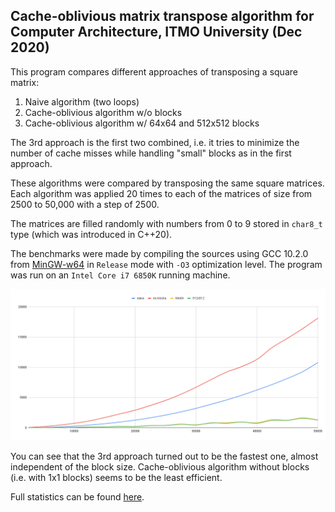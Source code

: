 ## Cache-oblivious matrix transpose algorithm for Computer Architecture, ITMO University (Dec 2020)

This program compares different approaches of transposing
a square matrix:

1. Naive algorithm (two loops)
2. Cache-oblivious algorithm w/o blocks
3. Cache-oblivious algorithm w/ 64x64 and 512x512 blocks

The 3rd approach is the first two combined, i.e. it tries to minimize the number
of cache misses while handling "small" blocks as in the first approach.

These algorithms were compared by transposing the same square matrices.
Each algorithm was applied 20 times to each of the matrices of size
from 2500 to 50,000 with a step of 2500.

The matrices are filled randomly with numbers from 0 to 9 stored in `char8_t`
type (which was introduced in C++20).

The benchmarks were made by compiling the sources using
GCC 10.2.0 from [MinGW-w64](https://github.com/brechtsanders/winlibs_mingw)
in `Release` mode with `-O3` optimization level. The program was run on an
`Intel Core i7 6850K` running machine.

![Benchmark](img/benchmark-04.01.22.png)

You can see that the 3rd approach turned out to be the fastest one, almost
independent of the block size. Cache-oblivious algorithm without blocks
(i.e. with 1x1 blocks) seems to be the least efficient.

Full statistics can be found [here](https://docs.google.com/spreadsheets/d/1uhRudLe5n1RtDhlz7ur5ef-Zy96_-FDRbsC2_cTe_g0/).
